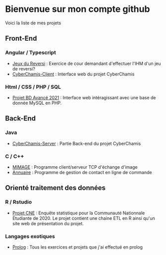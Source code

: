# Bienvenue sur mon compte github
Voici la liste de mes projets

## Front-End
### Angular / Typescript
- [Jeux du Reversi](https://github.com/l3-miage-cl-ihm/jeu-de-reversi-l3miage-turcjul) : Exercice de cour demandant d'effectuer l'IHM d'un jeu de reversi?
- [CyberChamis-Client](https://github.com/mrsolarius/CyberChamis-Client) : Interface web du projet CyberChamis
### Html / CSS / PHP / SQL
- [Projet BD Avancé 2021](https://github.com/l3miage-turcjul/Projet-BD-Avanc-STID-2021) : Interface web intéragissant avec une base de donnée MySQL en PHP.

## Back-End
### Java
- [CyberChamis-Server](https://github.com/mrsolarius/CyberChamis-Server) : Partie Back-end du projet CyberChamis
### C / C++
- [MIMAGE](https://github.com/mrsolarius/mimage_protocole) : Programme client/serveur TCP d'échange d'image
- [Annuaire](https://github.com/l3miage-turcjul/Annuaire) : Programme de gestion de contact en ligne de commande

## Orienté traitement des données
### R / Rstudio
- [Projet CNE](https://github.com/l3miage-turcjul/Projet-CNE) : Enquête statistique pour la Communauté Nationnale Etudiante de 2020. Le projet contient une chaine ETL en R ainsi qu'un site web de présentation du projet.

### Langages exotiques
- [Prolog](https://github.com/l3miage-turcjul/Prolog) : Tous les exercices et projets que j'ai effectué en prolog
<!--
**l3miage-turcjul/l3miage-turcjul** is a ✨ _special_ ✨ repository because its `README.md` (this file) appears on your GitHub profile.

Here are some ideas to get you started:

- 🔭 I’m currently working on ...
- 🌱 I’m currently learning ...
- 👯 I’m looking to collaborate on ...
- 🤔 I’m looking for help with ...
- 💬 Ask me about ...
- 📫 How to reach me: ...
- 😄 Pronouns: ...
- ⚡ Fun fact: ...
-->
